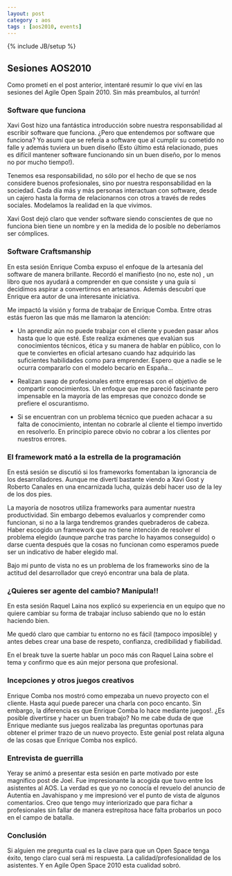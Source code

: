```yaml
---
layout: post
category : aos
tags : [aos2010, events]
---
```

{% include JB/setup %}

## Sesiones AOS2010
Como prometí en el post anterior, intentaré resumir lo que viví en las sesiones del Agile Open Spain 2010. Sin más preambulos, al turrón!

### Software que funciona
Xavi Gost hizo una fantástica introducción sobre nuestra responsabilidad al escribir software que funciona. ¿Pero que entendemos por software que funciona? Yo asumí que se refería a software que al cumplir su cometido no falle y además tuviera un buen diseño (Esto último está relacionado, pues es difícil mantener software funcionando sin un buen diseño, por lo menos no por mucho tiempo!).

Tenemos esa responsabilidad, no sólo por el hecho de que se nos considere buenos profesionales, sino por nuestra responsabilidad en la sociedad. Cada día más y más personas interactuan con software, desde un cajero hasta la forma de relacionarnos con otros a través de redes sociales. Modelamos la realidad en la que vivimos.

Xavi Gost dejó claro que vender software siendo conscientes de que no funciona bien tiene un nombre y en la medida de lo posible no deberíamos ser cómplices.

### Software Craftsmanship
En esta sesión Enrique Comba expuso el enfoque de la artesanía del software de manera brillante. Recordó el manifiesto (no no, este no) , un libro que nos ayudará a comprender en que consiste y una guía si decidimos aspirar a convertirnos en artesanos. Además descubrí que Enrique era autor de una interesante iniciativa.

Me impactó la visión y forma de trabajar de Enrique Comba. Entre otras estás fueron las que más me llamaron la atención:

* Un aprendiz aún no puede trabajar con el cliente y pueden pasar años hasta que lo que esté. Este realiza exámenes que evalúan sus conocimientos técnicos, ética y su manera de hablar en público, con lo que te conviertes en oficial artesano cuando haz adquirido las suficientes habilidades como para emprender. Espero que a nadie se le ocurra compararlo con el modelo becario en España...

* Realizan swap de profesionales entre empresas con el objetivo de compartir conocimientos. Un enfoque que me pareció fascinante pero impensable en la mayoría de las empresas que conozco donde se prefiere el oscurantismo.

* Si se encuentran con un problema técnico que pueden achacar a su falta de conocimiento, intentan no cobrarle al cliente el tiempo invertido en resolverlo. En principio parece obvio no cobrar a los clientes por nuestros errores.

### El framework mató a la estrella de la programación
En está sesión se discutió si los frameworks fomentaban la ignorancia de los desarrolladores. Aunque me  divertí bastante viendo a Xavi Gost y Roberto Canales en una encarnizada lucha, quizás debí hacer uso de la ley de los dos pies.

La mayoría de nosotros utiliza frameworks para aumentar nuestra productividad. Sin embargo debemos evaluarlos y comprender como funcionan, si no a la larga tendremos grandes quebraderos de cabeza. Haber escogido un framework que no tiene intención de resolver el problema elegido (aunque parche tras parche lo hayamos conseguido) o darse cuenta después que la cosas no funcionan como esperamos puede ser un indicativo de haber elegido mal.

Bajo mi punto de vista no es un problema de los frameworks sino de la actitud del desarrollador que creyó encontrar una bala de plata.

### ¿Quieres ser agente del cambio? Manipula!!
En esta sesión Raquel Laina nos explicó su experiencia en un equipo que no quiere cambiar su forma de trabajar incluso sabiendo que no lo están haciendo bien. 

Me quedó claro que cambiar tu entorno no es fácil (tampoco imposible) y antes debes crear una base de respeto, confianza, credibilidad y fiabilidad.

En el break tuve la suerte hablar un poco más con Raquel Laina sobre el tema y confirmo que es aún mejor persona que profesional.

### Incepciones y otros juegos creativos
Enrique Comba nos mostró como empezaba un nuevo proyecto con el cliente. Hasta aquí puede parecer una charla con poco encanto. Sin embargo, la diferencia es que Enrique Comba lo hace mediante juegos!. ¿Es posible divertirse y hacer un buen trabajo? No me cabe duda de que Enrique mediante sus juegos realizaba las preguntas oportunas para obtener el primer trazo de un nuevo proyecto. Este genial post relata alguna de las cosas que Enrique Comba nos explicó.

### Entrevista de guerrilla
Yeray se animó a presentar esta sesión en parte motivado por este magnifico post de Joel. Fue impresionante la acogida que tuvo entre los asistentes al AOS. La verdad es que yo no conocía el revuelo del anuncio de Autentia en Javahispano y me impresionó ver el punto de vista de algunos comentarios. Creo que tengo muy interiorizado que para fichar a profesionales sin fallar de manera estrepitosa hace falta probarlos un poco en el campo de batalla. 

### Conclusión
Si alguien me pregunta cual es la clave para que un Open Space tenga éxito, tengo claro cual será mi respuesta. La calidad/profesionalidad de los asistentes. Y en Agile Open Space 2010 esta cualidad sobró.
